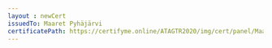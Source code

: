```yaml
--- 
layout : newCert 
issuedTo: Maaret Pyhäjärvi
certificatePath: https://certifyme.online/ATAGTR2020/img/cert/panel/MaaretPyhäjärvi_da925.png
--- 
```

